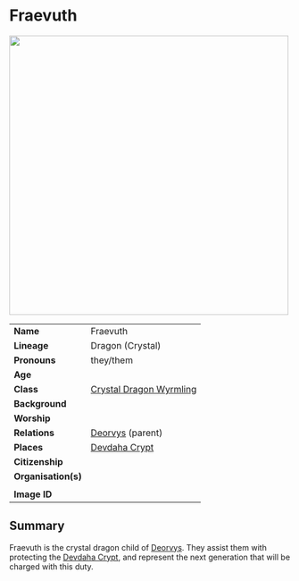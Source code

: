 # Fraevuth

<img src="https://raw.githubusercontent.com/jesskelsall/astarus-images/main/characters/portraits/imageid.png" height="500" />

|||
| --- | --- |
| **Name** | Fraevuth | character.4
| **Lineage** | Dragon (Crystal) |
| **Pronouns** | they/them |
| **Age** | |
| **Class** | [Crystal Dragon Wyrmling](https://www.dndbeyond.com/monsters/crystal-dragon-wyrmling) |
| **Background** | |
| **Worship** | |
| **Relations** | [Deorvys](deorvys.md) (parent) |
| **Places** | [Devdaha Crypt](../places/structures/dungeons/devdaha-crypt.md) |
| **Citizenship** | |
| **Organisation(s)** | |
|||
| **Image ID** | |

## Summary

Fraevuth is the crystal dragon child of [Deorvys](deorvys.md). They assist them with protecting the [Devdaha Crypt](../places/structures/dungeons/devdaha-crypt.md), and represent the next generation that will be charged with this duty.
